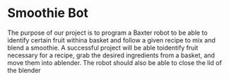 # Smoothie Bot

The purpose of our project is to program a Baxter robot to be able to identify certain fruit withina basket and follow a given recipe to mix and blend a smoothie. A successful project will be able toidentify fruit necessary for a recipe, grab the desired ingredients from a basket, and move them into ablender. The robot should also be able to close the lid of the blender
